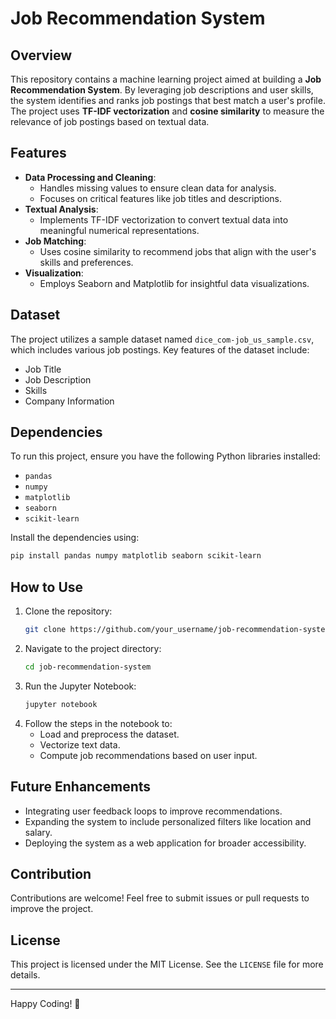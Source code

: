 # Job Recommendation System

## Overview
This repository contains a machine learning project aimed at building a **Job Recommendation System**. By leveraging job descriptions and user skills, the system identifies and ranks job postings that best match a user's profile. The project uses **TF-IDF vectorization** and **cosine similarity** to measure the relevance of job postings based on textual data.

## Features
- **Data Processing and Cleaning**:
  - Handles missing values to ensure clean data for analysis.
  - Focuses on critical features like job titles and descriptions.
- **Textual Analysis**:
  - Implements TF-IDF vectorization to convert textual data into meaningful numerical representations.
- **Job Matching**:
  - Uses cosine similarity to recommend jobs that align with the user's skills and preferences.
- **Visualization**:
  - Employs Seaborn and Matplotlib for insightful data visualizations.

## Dataset
The project utilizes a sample dataset named `dice_com-job_us_sample.csv`, which includes various job postings. Key features of the dataset include:
- Job Title
- Job Description
- Skills
- Company Information

## Dependencies
To run this project, ensure you have the following Python libraries installed:
- `pandas`
- `numpy`
- `matplotlib`
- `seaborn`
- `scikit-learn`

Install the dependencies using:
```bash
pip install pandas numpy matplotlib seaborn scikit-learn
```

## How to Use
1. Clone the repository:
   ```bash
   git clone https://github.com/your_username/job-recommendation-system.git
   ```
2. Navigate to the project directory:
   ```bash
   cd job-recommendation-system
   ```
3. Run the Jupyter Notebook:
   ```bash
   jupyter notebook
   ```
4. Follow the steps in the notebook to:
   - Load and preprocess the dataset.
   - Vectorize text data.
   - Compute job recommendations based on user input.

## Future Enhancements
- Integrating user feedback loops to improve recommendations.
- Expanding the system to include personalized filters like location and salary.
- Deploying the system as a web application for broader accessibility.

## Contribution
Contributions are welcome! Feel free to submit issues or pull requests to improve the project.

## License
This project is licensed under the MIT License. See the `LICENSE` file for more details.

---

Happy Coding! 🎉
